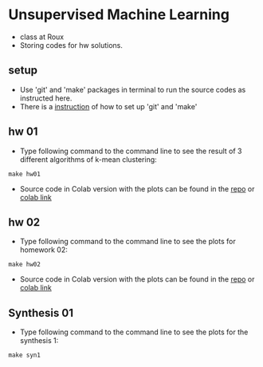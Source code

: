 # Unsupervised Machine Learning
* class at Roux
* Storing codes for hw solutions.

## setup
* Use 'git' and 'make' packages in terminal to run the source codes as instructed here.
* There is a [instruction](https://github.com/ds5110/git-intro?tab=readme-ov-file) of how to set up 'git' and 'make'

## hw 01

* Type following command to the command line to see the result of 3 different algorithms of k-mean clustering:
```
make hw01
```

* Source code in Colab version with the plots can be found in the [repo](src/K_mean_cluster.ipynb) or [colab link](https://colab.research.google.com/drive/1IqTUJfrh7rDw8AOPhbA2V1e5G6YI0kym)


## hw 02

* Type following command to the command line to see the plots for homework 02:
```
make hw02
```

* Source code in Colab version with the plots can be found in the [repo](src/hw2_Clustering.ipynb) or [colab link](https://colab.research.google.com/drive/10RqQOOFVNMIAN5hCuXpT1HW81cBiERbf#scrollTo=GAj-x2hB5DV3)

## Synthesis 01

* Type following command to the command line to see the plots for the synthesis 1:
```
make syn1
```